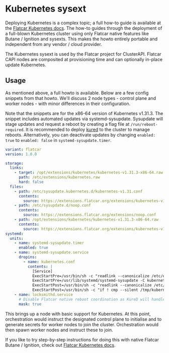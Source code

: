 # Kubernetes sysext

Deploying Kubernetes is a complex topic; a full how-to guide is available at the [Flatcar Kubernetes docs](https://www.flatcar.org/docs/latest/container-runtimes/getting-started-with-kubernetes/).
The how-to guides through the deployment of a full-blown Kubernetes cluster using only Flatcar native features like Butane / Ignition and sysexts.
This makes the howto entirely portable and independent from any vendor / cloud provider.

The Kubernetes sysext is used by the Flatcar project for ClusterAPI.
Flatcar CAPI nodes are composited at provisioning time and can optionally in-place update Kubernetes.

## Usage

As mentioned above, a full howto is available.
Below are a few config snippets from that howto.
We'll discuss 2 node types - control plane and worker nodes - with minor differences in their configuration.

Note that the snippets are for the x86-64 version of Kubernetes v1.31.3.
The snippet includes automated updates via systemd-sysupdate.
Sysupdate will stage updates and request a reboot by creating a flag file at `/run/reboot-required`.
It is recommended to deploy [kured](https://kured.dev/) to the cluster to manage reboots.
Alternatively, you can deactivate updates by changing `enabled: true` to `enabled: false` in `systemd-sysupdate.timer`.

```yaml
variant: flatcar
version: 1.0.0

storage:
  links:
    - target: /opt/extensions/kubernetes/kubernetes-v1.31.3-x86-64.raw
      path: /etc/extensions/kubernetes.raw
      hard: false
  files:
    - path: /etc/sysupdate.kubernetes.d/kubernetes-v1.31.conf
      contents:
        source: https://extensions.flatcar.org/extensions/kubernetes-v1.31.conf
    - path: /etc/sysupdate.d/noop.conf
      contents:
        source: https://extensions.flatcar.org/extensions/noop.conf
    - path: /opt/extensions/kubernetes/kubernetes-v1.31.3-x86-64.raw
      contents:
        source: https://extensions.flatcar.org/extensions/kubernetes-v1.31.3-x86-64.raw
systemd:
  units:
    - name: systemd-sysupdate.timer
      enabled: true
    - name: systemd-sysupdate.service
      dropins:
        - name: kubernetes.conf
          contents: |
            [Service]
            ExecStartPre=/usr/bin/sh -c "readlink --canonicalize /etc/extensions/kubernetes.raw > /tmp/kubernetes"
            ExecStartPre=/usr/lib/systemd/systemd-sysupdate -C kubernetes update
            ExecStartPost=/usr/bin/sh -c "readlink --canonicalize /etc/extensions/kubernetes.raw > /tmp/kubernetes-new"
            ExecStartPost=/usr/bin/sh -c "if ! cmp --silent /tmp/kubernetes /tmp/kubernetes-new; then touch /run/reboot-required; fi"
    - name: locksmithd.service
      # Disable Flatcar native reboot coordination as KureD will handle OS updates, too
      mask: true
```

This brings up a node with basic support for Kubernetes.
At this point, orchestration would instruct the designated control plane to initialise and to generate secrets for worker nodes to join the cluster.
Orchestration would then spawn worker nodes and instruct these to join.

If you like to try step-by-step instructions for doing this with native Flatcar Butane / Ignition, check out
[Flatcar Kubernetes docs](https://www.flatcar.org/docs/latest/container-runtimes/getting-started-with-kubernetes/).
